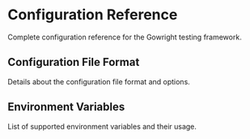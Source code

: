 # Configuration Reference

Complete configuration reference for the Gowright testing framework.

## Configuration File Format

Details about the configuration file format and options.

## Environment Variables

List of supported environment variables and their usage.